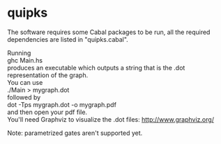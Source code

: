 # quipks

The software requires some Cabal packages to be run, all the required dependencies are listed in "quipks.cabal".

Running  
ghc Main.hs  
produces an executable which outputs a string that is the .dot representation of the graph.  
You can use  
./Main > mygraph.dot  
followed by  
dot -Tps mygraph.dot -o mygraph.pdf  
and then open your pdf file.  
You'll need Graphviz to visualize the .dot files: http://www.graphviz.org/    

Note: parametrized gates aren't supported yet.
